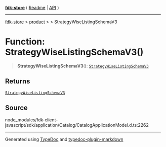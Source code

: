 [**fdk-store**](../../../README.md) ( [Readme](../../../README.md) \| [API](../../../API.md) )

---

[fdk-store](../../../API.md) > [product](../../README.md) > [<internal>](../README.md) > StrategyWiseListingSchemaV3

# Function: StrategyWiseListingSchemaV3()

> **StrategyWiseListingSchemaV3**(): [`StrategyWiseListingSchemaV3`](../type-aliases/type-alias.StrategyWiseListingSchemaV3.md)

## Returns

[`StrategyWiseListingSchemaV3`](../type-aliases/type-alias.StrategyWiseListingSchemaV3.md)

## Source

node_modules/fdk-client-javascript/sdk/application/Catalog/CatalogApplicationModel.d.ts:2262

---

Generated using [TypeDoc](https://typedoc.org/) and [typedoc-plugin-markdown](https://www.npmjs.com/package/typedoc-plugin-markdown)
